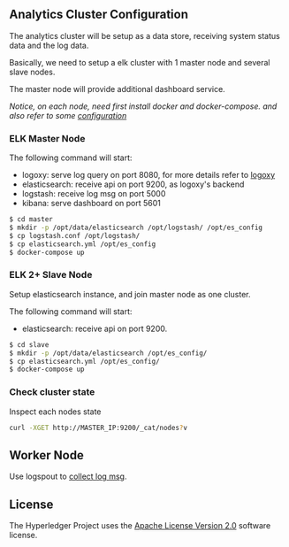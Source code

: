 ## Analytics Cluster Configuration

The analytics cluster will be setup as a data store, receiving system status data and the log data.

Basically, we need to setup a elk cluster with 1 master node and several slave nodes.

The master node will provide additional dashboard service.

*Notice, on each node, need first install docker and docker-compose. and also refer to some [configuration](https://github.com/hyperledger/cello/blob/master/docs/production_config.md)*

### ELK Master Node

The following command will start:

* logoxy: serve log query on port 8080, for more details refer to [logoxy](https://github.com/yeasy/logoxy)
* elasticsearch: receive api on port 9200, as logoxy's backend
* logstash: receive log msg on port 5000
* kibana: serve dashboard on port 5601

```sh
$ cd master
$ mkdir -p /opt/data/elasticsearch /opt/logstash/ /opt/es_config
$ cp logstash.conf /opt/logstash/
$ cp elasticsearch.yml /opt/es_config
$ docker-compose up
```


### ELK 2+ Slave Node

Setup elasticsearch instance, and join master node as one cluster.

The following command will start:

* elasticsearch: receive api on port 9200.

```sh
$ cd slave
$ mkdir -p /opt/data/elasticsearch /opt/es_config/
$ cp elasticsearch.yml /opt/es_config/
$ docker-compose up
```

### Check cluster state

Inspect each nodes state
```bash
curl -XGET http://MASTER_IP:9200/_cat/nodes?v
```

## Worker Node

Use logspout to [collect log msg](./logspout.md).

## License <a name="license"></a>
The Hyperledger Project uses the [Apache License Version 2.0](LICENSE) software license.